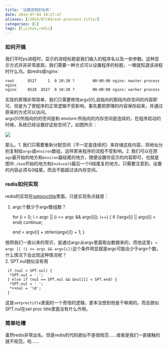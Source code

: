 ```yaml
---
title: '设置进程的名称'
date: 2014-07-04 10:27:47
aliases: [/2014/07/04/set-proccess-title/]
categories: [C]
tags: [C,Linux,redis]
---
```

### 如何开搞

我们平时ps进程时，显示的进程标题是我们输入的程序名以及一些参数。这种显示方式并非非常直观，我们需要一种方式可以设置程序的标题，一眼就知道该进程时什么鸟。如redis或nginx:  

    root      8527     1  0 10:30 ?        00:00:00 nginx: master process nginx    
    nginx     8528  8527  0 10:30 ?        00:00:00 nginx: worker process    

实现的原理非常简单，我们只需要修改argv[0],说指向的那段内存空间的内容即可。但是为了使程序的正常逻辑不受影响，事先要把原理的内容保存起来，并通过原来的方式可以访问。  
argv[0]所指向的的空间是和·enviorn·所指向的内存空间是连续的，在程序启动的时候，系统已经设置好这些空间了。如图所示：  

![](http://privt-share.qiniudn.com/@/redis/setproctitle.jpg)  

那么，1. 我们只需要重新分配空间（不一定是连续的）来存储这些内容，将地址分别复制给`argv`或`environ`数组，这样原来程序的流程不受影响。2. 我们可以在原`agv`最开始的地方和`environ`最结尾的地方，随便设置你显示的内容即可，也就是图中`./exe`开始的地方和`Env5=val5`最后一个0结尾复的地方。只需要注意到，设置的内容必须与0结尾，而且不能超过该内存空间。  

### redis如何实现

redis的实现在[setproctitle](https://github.com/antirez/redis/blob/2.8.12/src/setproctitle.c)里面。只是实现有点疑惑：  

1. argc个数少于argv数组数？  

     for (i = 0; i < argc || (i >= argc && argv[i]); i++) {
      if (!argv[i] || argv[i] < end)
       continue;

      end = argv[i] + strlen(argv[i]) + 1;
     }

 按照我们一直以来的常识，是通过argc从argv里面取出数据来的，而他这里`i < argc || (i >= argc && argv[i])`这个条件明显就是argc可能会少于argv个数。什么情况下会出现这种情况呢？  
2. SPT.nul貌似没有用  

     if (nul < SPT.nul) {
      *SPT.nul = '.';
     } else if (nul == SPT.nul && &nul[1] < SPT.end) {
      *SPT.nul = ' ';
      *++nul = '\0';
     }
 这是`setproctitle`里面的一个奇怪的逻辑，更本没想到他是干嘛用的。而且貌似SPT.nul在set proc title里面没有什么作用。  

### 简单吐槽

虽然redis非常出名，但是redis的代码貌似不是很规范……或者是我们一直接触的就不规范，哈……  
